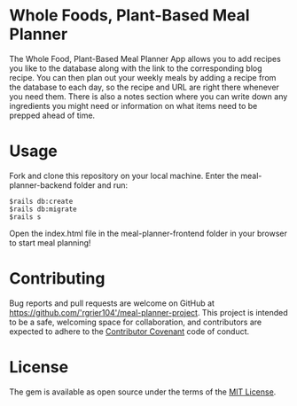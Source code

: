 # Whole Foods, Plant-Based Meal Planner

The Whole Food, Plant-Based Meal Planner App allows you to add recipes you like to the database along with the link to the corresponding blog recipe. You can then plan out your weekly meals by adding a recipe from the database to each day, so the recipe and URL are right there whenever you need them. There is also a notes section where you can write down any ingredients you might need or information on what items need to be prepped ahead of time.

# Usage

Fork and clone this repository on your local machine. Enter the meal-planner-backend folder and run:
```$bundle install 
$rails db:create 
$rails db:migrate
$rails s 
```

Open the index.html file in the meal-planner-frontend folder in your browser to start meal planning!

# Contributing

Bug reports and pull requests are welcome on GitHub at https://github.com/'rgrier104'/meal-planner-project. This project is intended to be a safe, welcoming space for collaboration, and contributors are expected to adhere to the [Contributor Covenant](http://contributor-covenant.org) code of conduct.

# License

The gem is available as open source under the terms of the [MIT License](https://opensource.org/licenses/MIT).
